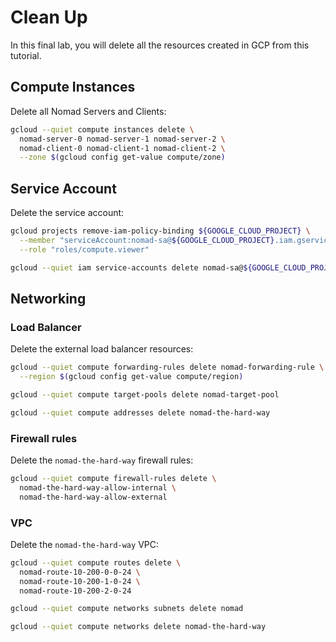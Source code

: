 # Clean Up
In this final lab, you will delete all the resources created in GCP from this tutorial.

## Compute Instances
Delete all Nomad Servers and Clients:
```bash
gcloud --quiet compute instances delete \
  nomad-server-0 nomad-server-1 nomad-server-2 \
  nomad-client-0 nomad-client-1 nomad-client-2 \
  --zone $(gcloud config get-value compute/zone)
```

## Service Account
Delete the service account:
```bash
gcloud projects remove-iam-policy-binding ${GOOGLE_CLOUD_PROJECT} \
  --member "serviceAccount:nomad-sa@${GOOGLE_CLOUD_PROJECT}.iam.gserviceaccount.com" \
  --role "roles/compute.viewer"

gcloud --quiet iam service-accounts delete nomad-sa@${GOOGLE_CLOUD_PROJECT}.iam.gserviceaccount.com
```

## Networking
### Load Balancer
Delete the external load balancer resources:
```bash
gcloud --quiet compute forwarding-rules delete nomad-forwarding-rule \
  --region $(gcloud config get-value compute/region)

gcloud --quiet compute target-pools delete nomad-target-pool

gcloud --quiet compute addresses delete nomad-the-hard-way
```

### Firewall rules
Delete the `nomad-the-hard-way` firewall rules:
```bash
gcloud --quiet compute firewall-rules delete \
  nomad-the-hard-way-allow-internal \
  nomad-the-hard-way-allow-external
```

### VPC
Delete the `nomad-the-hard-way` VPC:
```bash
gcloud --quiet compute routes delete \
  nomad-route-10-200-0-0-24 \
  nomad-route-10-200-1-0-24 \
  nomad-route-10-200-2-0-24

gcloud --quiet compute networks subnets delete nomad

gcloud --quiet compute networks delete nomad-the-hard-way
```